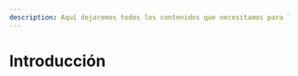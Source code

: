 ```yaml
---
description: Aquí dejaremos todos los contenidos que necesitamos para la carga inicial.
---
```


# Introducción


